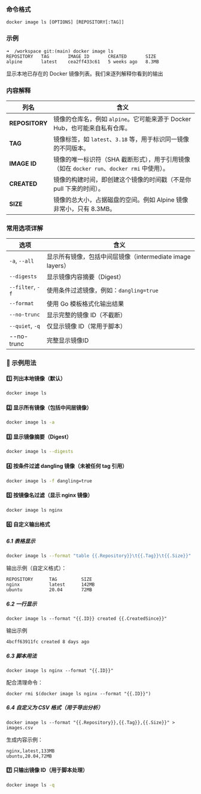 
### 命令格式
```
docker image ls [OPTIONS] [REPOSITORY[:TAG]]
```
### 示例
```shell
➜  /workspace git:(main) docker image ls              
REPOSITORY   TAG       IMAGE ID       CREATED       SIZE
alpine       latest    cea2ff433c61   5 weeks ago   8.3MB
```
显示本地已存在的 Docker 镜像列表。我们来逐列解释你看到的输出
### 内容解释

|列名|含义|
|---|---|
|**REPOSITORY**|镜像的仓库名，例如 `alpine`。它可能来源于 Docker Hub，也可能来自私有仓库。|
|**TAG**|镜像标签，如 `latest`、`3.18` 等，用于标识同一镜像的不同版本。|
|**IMAGE ID**|镜像的唯一标识符（SHA 截断形式），用于引用镜像（如在 `docker run`、`docker rmi` 中使用）。|
|**CREATED**|镜像的构建时间，即创建这个镜像的时间戳（不是你 pull 下来的时间）。|
|**SIZE**|镜像的总大小，占据磁盘的空间。例如 Alpine 镜像非常小，只有 8.3MB。|
### 常用选项详解

| 选项               | 含义                                        |
| ---------------- | ----------------------------------------- |
| `-a`, `--all`    | 显示所有镜像，包括中间层镜像（intermediate image layers） |
| `--digests`      | 显示镜像内容摘要（Digest）                          |
| `--filter`, `-f` | 使用条件过滤镜像，例如：`dangling=true`               |
| `--format`       | 使用 Go 模板格式化输出结果                           |
| `--no-trunc`     | 显示完整的镜像 ID（不截断）                           |
| `--quiet`, `-q`  | 仅显示镜像 ID（常用于脚本）                           |
| --no-trunc       | 完整显示镜像ID                                  |
### 📌 示例用法

#### 1️⃣ 列出本地镜像（默认）

```bash
docker image ls
```

#### 2️⃣ 显示所有镜像（包括中间层镜像）

```bash
docker image ls -a
```

#### 3️⃣ 显示镜像摘要（Digest）

```bash
docker image ls --digests
```

#### 4️⃣ 按条件过滤 dangling 镜像（未被任何 tag 引用）

```bash
docker image ls -f dangling=true
```

#### 5️⃣ 按镜像名过滤（显示 nginx 镜像）

```bash
docker image ls nginx
```

#### 6️⃣ 自定义输出格式

##### 6.1 表格显示
```bash
docker image ls --format "table {{.Repository}}\t{{.Tag}}\t{{.Size}}"
```

输出示例（自定义格式）：

```nginx
REPOSITORY      TAG         SIZE
nginx           latest      142MB
ubuntu          20.04       72MB
```
##### 6.2 一行显示

```
docker image ls --format "{{.ID}} created {{.CreatedSince}}"
```

输出示例
```
4bcff63911fc created 8 days ago
```
##### 6.3 脚本用法
```
docker image ls nginx --format "{{.ID}}"

```
配合清理命令：
```
docker rmi $(docker image ls nginx --format "{{.ID}}")
```
##### 6.4 自定义为 CSV 格式（用于导出分析）
```
docker image ls --format "{{.Repository}},{{.Tag}},{{.Size}}" > images.csv
```
生成内容示例：
```
nginx,latest,133MB
ubuntu,20.04,72MB
```



#### 7️⃣ 只输出镜像 ID（用于脚本处理）

```bash
docker image ls -q
```
